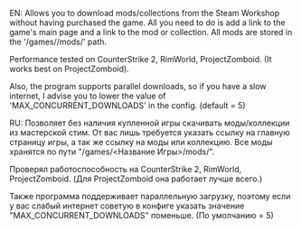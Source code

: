 EN:
Allows you to download mods/collections from the Steam Workshop without having purchased the game.
All you need to do is add a link to the game's main page and a link to the mod or collection.
All mods are stored in the '/games/<Game Name>/mods/' path.

Performance tested on CounterStrike 2, RimWorld, ProjectZomboid.
(It works best on ProjectZomboid).

Also, the program supports parallel downloads, so if you have a slow internet, I advise you to lower the value of 'MAX_CONCURRENT_DOWNLOADS' in the config.
(default = 5) 

RU:
Позволяет без наличия купленной игры скачивать моды/коллекции из мастерской стим.
От вас лишь требуется указать ссылку на главную страницу игры, а так же ссылку на моды или коллекцию.
Все моды хранятся по пути "/games/<Название Игры>/mods/".

Проверял работоспособность на CounterStrike 2, RimWorld, ProjectZomboid.
(Для ProjectZomboid она работает лучше всего.)

Также программа поддерживает параллельную загрузку, поэтому если у вас слабый интернет советую в конфиге указать значение "MAX_CONCURRENT_DOWNLOADS" поменьше.
(По умолчанию = 5) 
